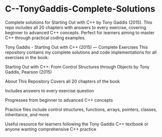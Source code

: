 # C--TonyGaddis-Complete-Solutions
Complete solutions for Starting Out with C++ by Tony Gaddis (2015). This repo includes all 20 chapters with answers to every exercise, covering beginner to advanced C++ concepts. Perfect for learners aiming to master C++ through practical coding examples.

Tony Gaddis - Starting Out with C++ (2015) — Complete Exercises
This repository contains my complete solutions and code implementations for all exercises in the book:

Starting Out with C++: From Control Structures through Objects
by Tony Gaddis, Pearson (2015)

About This Repository
Covers all 20 chapters of the book

Includes answers to every exercise question

Progresses from beginner to advanced C++ concepts

Practice files include control structures, functions, arrays, pointers, classes, inheritance, and more

Useful resource for learners following the Tony Gaddis C++ textbook or anyone wanting comprehensive C++ practice
